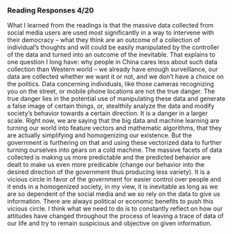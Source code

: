 ### Reading Responses 4/20

What I learned from the readings is that the massive data collected from social media users are used most significantly in a way to intervene with their democracy – what they think are an outcome of a collection of individual’s thoughts and will could be easily manipulated by the controller of the data and turned into an outcome of the inevitable. That explains to one question I long have: why people in China cares less about such data collection than Western world – we already have enough surveillance, our data are collected whether we want it or not, and we don’t have a choice on the politics.
Data concerning individuals, like those cameras recognizing you on the street, or mobile phone locations are not the true danger. The true danger lies in the potential use of manipulating these data and generate a false image of certain things, or, stealthily analyze the data and modify society’s behavior towards a certain direction. It is a danger in a larger scale.
Right now, we are saying that the big data and machine learning are turning our world into feature vectors and mathematic algorithms, that they are actually simplifying and homogenizing our existence. But the government is furthering on that and using these vectorized data to further turning ourselves into gears on a cold machine. The massive facets of data collected is making us more predictable and the predicted behavior are dealt to make us even more predicable (change our behavior into the desired direction of the government thus producing less variety).
It is a vicious circle in favor of the government for easier control over people and it ends in a homogenized society, in my view, it is inevitable as long as we are so dependent of the social media and we so rely on the data to give us information. There are always political or economic benefits to push this vicious circle. I think what we need to do is to constantly reflect on how our attitudes have changed throughout the process of leaving a trace of data of our life and try to remain suspicious and objective on given information.
